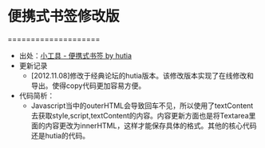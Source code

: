 # 便携式书签修改版 
====================

* 出处：[小工具 - 便携式书签 by hutia](http://bbs.blueidea.com/thread-3085921-1-1.html)
* 更新记录 
  * [2012.11.08]修改于经典论坛的hutia版本。该修改版本实现了在线修改和导出。使得copy代码更加容易方便。
* 代码简析：
  * Javascript当中的outerHTML会导致回车不见，所以使用了textContent去获取style,script,textContent的内容。内容更新方面也是将Textarea里面的内容更改为innerHTML，这样才能保存具体的格式。其他的核心代码还是hutia的代码。


